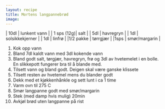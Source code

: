 ```yaml
---
layout: recipe
title: Mortens langpannebrød
image: 
---
```


<!-- Zutaten -->

| 10dl       | lunkent vann    |
| 1 sps (12g)| salt            |
| 5dl        | havregryn       |
| 1dl        | solsikkekjerner |
| 1dl        | linfrø          |
|1/2 pakke   | tørrgjær        |
|1sps        | smør/margarin   |

<!-- ad -->

<!-- Zubereitung -->

1. Kok opp vann
2. Bland 7dl kaldt vann med 3dl kokende vann
3. Bland godt salt, tørgjær, havregryn, frø og 3dl av hvetemelet i en bolle. En slikkepott fungerer bra til å blande med.
4. Tilsett vann og bland godt. Deigen skal være ganske klissete
5. Tilsett resten av hvetemel mens du blander godt
6. Dekk med et kjøkkenhånkle og sett lunt i ca 1 time
7. Varm ovn til 275 C
8. Smør langpanne godt med smør/margarin
9. Stek (med damp hvis mulig) 20min
10. Avkjøl brød uten langpanne på rist
